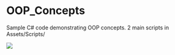 # OOP_Concepts
Sample C# code demonstrating OOP concepts. 2 main scripts in Assets/Scripts/

![](Gameplay.gif)
